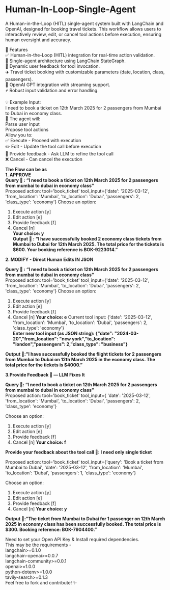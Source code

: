 # Human-In-Loop-Single-Agent
A Human-in-the-Loop (HITL) single-agent system built with LangChain and OpenAI, designed for booking travel tickets. This workflow allows users to interactively review, edit, or cancel tool actions before execution, ensuring human oversight and accuracy.

🚀 Features  
✅ Human-in-the-Loop (HITL) integration for real-time action validation.  
🎯 Single-agent architecture using LangChain StateGraph.  
💬 Dynamic user feedback for tool invocation.  
✈️ Travel ticket booking with customizable parameters (date, location, class, passengers).  
🔗 OpenAI GPT integration with streaming support.  
⚡ Robust input validation and error handling.  

💡 Example Input:  
I need to book a ticket on 12th March 2025 for 2 passengers from Mumbai to Dubai in economy class.  
🔄 The agent will:  
Parse user input  
Propose tool actions  
Allow you to:  
✅ Execute  - Proceed with execution  
✏️ Edit  - Update the tool call before execution  
💬 Provide feedback -  Ask LLM to refine the tool call    
❌ Cancel  - Can cancel the execution  

**The Flow can be as**  
**1. APPROVE**  
**Query 👤 : “I need to book a ticket on 12th March 2025 for 2 passengers from mumbai to dubai in economy class”**  
Proposed action: tool='book_ticket' tool_input={'date': '2025-03-12', 'from_location': 'Mumbai', 'to_location': 'Dubai', 'passengers': 2, 'class_type': 'economy'}
Choose an option:
1. Execute action [y]
2. Edit action [e]
3. Provide feedback [f]
4. Cancel [n]  
**Your choice: y**  
**Output 🤖 : “I have successfully booked 2 economy class tickets from Mumbai to Dubai for 12th March 2025. The total price for the tickets is $600. Your booking reference is BOK-9223014.”**

**2. MODIFY - Direct Human Edits IN JSON**

**Query 👤 : “I need to book a ticket on 12th March 2025 for 2 passengers from mumbai to dubai in economy class”**  
Proposed action: tool='book_ticket' tool_input={'date': '2025-03-12', 'from_location': 'Mumbai', 'to_location': 'Dubai', 'passengers': 2, 'class_type': 'economy'}
Choose an option:
1. Execute action [y]
2. Edit action [e]
3. Provide feedback [f]
4. Cancel [n]
**Your choice: e**
Current tool input: {'date': '2025-03-12', 'from_location': 'Mumbai', 'to_location': 'Dubai', 'passengers': 2, 'class_type': 'economy'}  
**Enter new tool input (as JSON string): {"date": "2024-03-20","from_location": "new york","to_location": "london","passengers": 2,"class_type": "business"}**

**Output 🤖:”I have successfully booked the flight tickets for 2 passengers from Mumbai to Dubai on 12th March 2025 in the economy class. The total price for the tickets is $4000.”**



**3.Provide Feedback 💬 — LLM Fixes It**

**Query 👤: “I need to book a ticket on 12th March 2025 for 2 passengers from mumbai to dubai in economy class”**  
Proposed action: tool='book_ticket' tool_input={ 'date': '2025-03-12', 'from_location': 'Mumbai', 'to_location': 'Dubai', 'passengers': 2, 'class_type': 'economy'}

Choose an option:
1. Execute action [y]
2. Edit action [e]
3. Provide feedback [f]
4. Cancel [n]
**Your choice: f**

**Provide your feedback about the tool call 👤: I need only single ticket**

Proposed action: tool='book_ticket' tool_input={'query': 'Book a ticket from Mumbai to Dubai', 'date': '2025-03-12', 'from_location': 'Mumbai', 'to_location': 'Dubai', 'passengers': 1, 'class_type': 'economy'}

Choose an option:
1. Execute action [y]
2. Edit action [e]
3. Provide feedback [f]
4. Cancel [n]
**Your choice: y**  

**Output 🤖:”The ticket from Mumbai to Dubai for 1 passenger on 12th March 2025 in economy class has been successfully booked. The total price is $300. Booking reference: BOK-7904400.”**


Need to set your Open API Key & Install required dependencies.  
This may be the requirements -  
langchain>=0.1.0  
langchain-openai>=0.0.7  
langchain-community>=0.0.1  
openai>=1.0.0  
python-dotenv>=1.0.0  
tavily-search>=0.1.3  
Feel free to fork and contribute! ✨
